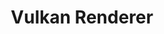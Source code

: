 ---
title: Vulkan Renderer
parent: Hardcoded Changes
permalink: /hardcoded-changes#vulkan
has_children: false
nav_order: 4
---